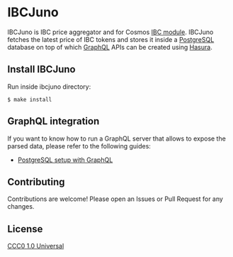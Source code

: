 # IBCJuno

IBCJuno is IBC price aggregator and for Cosmos [IBC module](https://github.com/cosmos/ibc).
IBCJuno fetches the latest price of IBC tokens and stores it inside a [PostgreSQL](https://www.postgresql.org/) database on top of which [GraphQL](https://graphql.org/) APIs can be created using [Hasura](https://hasura.io/).

## Install IBCJuno 
Run inside ibcjuno directory: 

```shell
$ make install
```

## GraphQL integration
If you want to know how to run a GraphQL server that allows to expose the parsed data, please refer to the following guides: 

- [PostgreSQL setup with GraphQL](.docs/postgres-graphql-setup.md)

## Contributing
Contributions are welcome! Please open an Issues or Pull Request for any changes.

## License
[CCC0 1.0 Universal](https://creativecommons.org/share-your-work/public-domain/cc0/)
